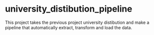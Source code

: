 # university_distibution_pipeline
This project takes the previous project university distibution and make a pipeline that automatically extract, transform and load the data.
